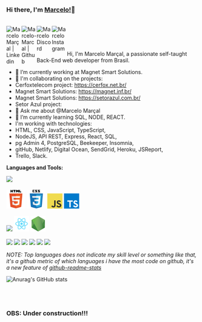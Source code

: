 ### Hi there, I'm [Marcelo!](https://github.com/Marcelo-Marcal)👋
<br/>

<a href="https://www.linkedin.com/in/marcelo-mar%C3%A7al-464911a5/">
  <img align="left" alt="Marcelo Marçal | Linkedin" width="40px" src="https://raw.github.com/marcelo-marcal/marcelo-marcal/main/imgs/linkedin.png" />
</a>
<a href="https://github.com/Marcelo-Marcal">
  <img align="left" alt="Marcelo-Marcal | Github" width="40px" src="https://raw.github.com/marcelo-marcal/marcelo-marcal/main/imgs/github.png" />
</a>
<a href="https://discord.com/channels/@me">
  <img align="left" alt="Marcelo Discord" width="40px" src="https://raw.github.com/marcelo-marcal/marcelo-marcal/main/imgs/discord.png" />
</a>
<a href="https://www.instagram.com/marcelo_a_marcal/">
  <img align="left" alt="Marcelo Instagram" width="40px" src="https://raw.github.com/marcelo-marcal/marcelo-marcal/main/imgs/instagram.png" />
</a>

<br>
<br/>
<br/>

Hi, I'm Marcelo Marçal, a passionate self-taught Back-End web developer from Brasil.

- 🔭 I’m currently working at Magnet Smart Solutions.
- 👯 I'm collaborating on the projects: 
- Cerfoxtelecom project: https://cerfox.net.br/
- Magnet Smart Solutions: https://magnet.inf.br/
- Magnet Smart Solutions: https://setorazul.com.br/
- Setor Azul project:
- 💬 Ask me about @Marcelo Marçal
- 🌱 I’m currently learning SQL, NODE, REACT.
- I'm working with technologies: 
- HTML, CSS, JavaScript, TypeScript, 
- NodeJS, API REST, Express, React, SQL, 
- pg Admin 4, PostgreSQL, Beekeeper, Insomnia, 
- gitHub, Netlify, Digital Ocean, SendGrid, Heroku, JSReport, 
- Trello, Slack.



**Languages and Tools:** 
<!--- 
<code><img height="40" src="https://raw.github.com/marcelo-marcal/marcelo-marcal/main/imgs/windows.png"></code>
--->
<code><img height="40" src="https://raw.github.com/marcelo-marcal/marcelo-marcal/main/imgs/ubuntu.png"></code>
<br>
<br>
<code><img src="https://github.com/devicons/devicon/raw/master/icons/html5/html5-original-wordmark.svg" alt="html" width="50" height="50" style="max-width:100%;"></code> 
<code><img src="https://github.com/devicons/devicon/raw/master/icons/css3/css3-original-wordmark.svg" alt="css" width="50" height="50" style="max-width:100%;"></code>
<code><img height="40" src="https://raw.githubusercontent.com/github/explore/80688e429a7d4ef2fca1e82350fe8e3517d3494d/topics/javascript/javascript.png"></code>
<code><img height="40" src="https://raw.githubusercontent.com/github/explore/80688e429a7d4ef2fca1e82350fe8e3517d3494d/topics/typescript/typescript.png"></code>
<br>
<br>
<code><img height="40" src="https://raw.github.com/marcelo-marcal/marcelo-marcal/main/imgs/git.png"></code>
<code><img height="40" src="https://raw.githubusercontent.com/github/explore/80688e429a7d4ef2fca1e82350fe8e3517d3494d/topics/react/react.png"></code>
<code><img height="40" src="https://raw.githubusercontent.com/github/explore/80688e429a7d4ef2fca1e82350fe8e3517d3494d/topics/nodejs/nodejs.png"></code>
<br>
<br>
<code><img height="40" src="https://raw.github.com/marcelo-marcal/marcelo-marcal/main/imgs/heroku01.png"></code>
<code><img height="40" src="https://raw.github.com/marcelo-marcal/marcelo-marcal/main/imgs/sendgrid.png"></code>
<code><img height="40" src="https://raw.github.com/marcelo-marcal/marcelo-marcal/main/imgs/netlify.png"></code>
<code><img height="40" src="https://raw.github.com/marcelo-marcal/marcelo-marcal/main/imgs/digital-ocean.png"></code>
<code><img height="40" src="https://raw.github.com/marcelo-marcal/marcelo-marcal/main/imgs/jsreport.png"></code>
<code><img height="50" src="https://raw.github.com/marcelo-marcal/marcelo-marcal/main/imgs/postgresql.png"></code>

<!--- 
<code><img height="40" src="https://raw.githubusercontent.com/github/explore/5c058a388828bb5fde0bcafd4bc867b5bb3f26f3/topics/graphql/graphql.png"></code>
--->
<!--- 
  if you have forked this to use on your profile, 
  Change the `github-readme-stats.anuraghazra1.vercel.app` to `github-readme-stats.vercel.app` 
--->

<!-- Change the `github-readme-stats.anuraghazra1.vercel.app` to `github-readme-stats.vercel.app`  -->

*NOTE: Top languages does not indicate my skill level or something like that, it's a github metric of which languages i have the most code on github, it's a new feature of [github-readme-stats](https://github.com/anuraghazra/github-readme-stats)*<br>


![Anurag's GitHub stats](https://github-readme-stats.vercel.app/api?username=Marcelo-Marcal&show_icons=true&theme=dracula)

<br>
<br>

### OBS: Under construction!!!
